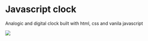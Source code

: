 # Javascript clock

Analogic and digital clock built with html, css and vanila javascript

![](./img/preview.gif)

